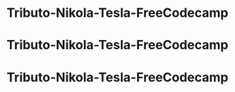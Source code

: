 # Tributo-Nikola-Tesla-FreeCodecamp
# Tributo-Nikola-Tesla-FreeCodecamp
# Tributo-Nikola-Tesla-FreeCodecamp
